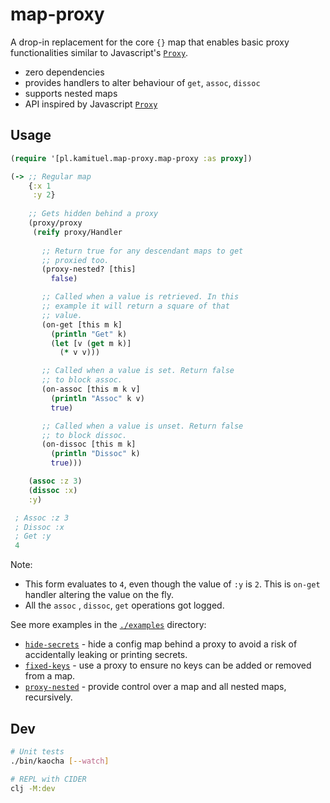 # map-proxy

A drop-in replacement for the core `{}` map that enables basic proxy functionalities similar to
Javascript's [`Proxy`](https://developer.mozilla.org/en-US/docs/Web/JavaScript/Reference/Global_Objects/Proxy).

- zero dependencies
- provides handlers to alter behaviour of `get`, `assoc`, `dissoc`
- supports nested maps
- API inspired by Javascript [`Proxy`](https://developer.mozilla.org/en-US/docs/Web/JavaScript/Reference/Global_Objects/Proxy)

## Usage

```clojure
(require '[pl.kamituel.map-proxy.map-proxy :as proxy])

(-> ;; Regular map
    {:x 1
     :y 2}
 
    ;; Gets hidden behind a proxy
    (proxy/proxy
     (reify proxy/Handler
       
       ;; Return true for any descendant maps to get
       ;; proxied too.
       (proxy-nested? [this]
         false)

       ;; Called when a value is retrieved. In this
       ;; example it will return a square of that
       ;; value.
       (on-get [this m k]
         (println "Get" k)
         (let [v (get m k)]
           (* v v)))

       ;; Called when a value is set. Return false
       ;; to block assoc.
       (on-assoc [this m k v]
         (println "Assoc" k v)
         true)

       ;; Called when a value is unset. Return false
       ;; to block dissoc.
       (on-dissoc [this m k]
         (println "Dissoc" k)
         true)))

    (assoc :z 3)
    (dissoc :x)
    :y)

 ; Assoc :z 3
 ; Dissoc :x
 ; Get :y
 4
```

Note:

- This form evaluates to `4`, even though the value of `:y` is `2`. This is `on-get` handler
  altering the value on the fly.
- All the `assoc` , `dissoc`, `get` operations got logged.

See more examples in the [`./examples`](./examples) directory:

- [`hide-secrets`](./examples/pl/kamituel/map_proxy/examples/hide_secrets.clj) - 
  hide a config map behind a proxy to avoid a risk of accidentally leaking
  or printing secrets.
- [`fixed-keys`](./examples/pl/kamituel/map_proxy/examples/fixed_keys.clj) -
  use a proxy to ensure no keys can be added or removed from a map.
- [`proxy-nested`](./examples/pl/kamituel/map_proxy/examples/proxy_nested.clj) - 
  provide control over a map and all nested maps, recursively.

## Dev

```bash
# Unit tests
./bin/kaocha [--watch]

# REPL with CIDER
clj -M:dev
```